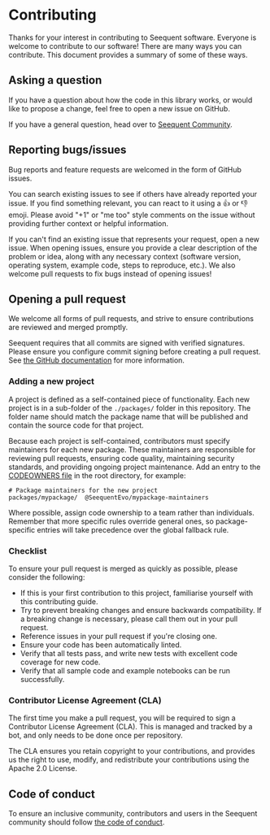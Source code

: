 # Contributing

Thanks for your interest in contributing to Seequent software. Everyone is welcome to contribute to our software!
There are many ways you can contribute. This document provides a summary of some of these ways.

## Asking a question

If you have a question about how the code in this library works, or would like to propose a change, feel free to
open a new issue on GitHub.

If you have a general question, head over to [Seequent Community](https://community.seequent.com/group/19-evo).

## Reporting bugs/issues

Bug reports and feature requests are welcomed in the form of GitHub issues.

You can search existing issues to see if others have already reported your issue. If you find something relevant, you
can react to it using a 👍 or 👎 emoji. Please avoid "+1" or "me too" style comments on the issue without providing
further context or helpful information.

If you can't find an existing issue that represents your request, open a new issue. When opening issues, ensure you
provide a clear description of the problem or idea, along with any necessary context (software version, operating
system, example code, steps to reproduce, etc.). We also welcome pull requests to fix bugs instead of opening issues!

## Opening a pull request

We welcome all forms of pull requests, and strive to ensure contributions are reviewed and merged promptly.

Seequent requires that all commits are signed with verified signatures. Please ensure you configure commit signing before creating a pull request. See [the GitHub documentation](https://docs.github.com/en/authentication/managing-commit-signature-verification) for more information.

### Adding a new project
A project is defined as a self-contained piece of functionality. Each new project is in a sub-folder of the `./packages/` folder in this repository. The folder name should match the package name that will be published and contain the source code for that project.

Because each project is self-contained, contributors must specify maintainers for each new package. These maintainers are responsible for reviewing pull requests, ensuring code quality, maintaining security standards, and providing ongoing project maintenance. Add an entry to the [CODEOWNERS file](.github/CODEOWNERS) in the root directory, for example:

```
# Package maintainers for the new project
packages/mypackage/  @SeequentEvo/mypackage-maintainers
```

Where possible, assign code ownership to a team rather than individuals.
Remember that more specific rules override general ones, so package-specific entries will take precedence over the global fallback rule.

### Checklist

To ensure your pull request is merged as quickly as possible, please consider the following:

* If this is your first contribution to this project, familiarise yourself with this contributing guide.
* Try to prevent breaking changes and ensure backwards compatibility. If a breaking change is necessary, please call
  them out in your pull request.
* Reference issues in your pull request if you're closing one.
* Ensure your code has been automatically linted.
* Verify that all tests pass, and write new tests with excellent code coverage for new code.
* Verify that all sample code and example notebooks can be run successfully.

### Contributor License Agreement (CLA)

The first time you make a pull request, you will be required to sign a Contributor License Agreement (CLA). This is
managed and tracked by a bot, and only needs to be done once per repository.

The CLA ensures you retain copyright to your contributions, and provides us the right to use, modify, and redistribute
your contributions using the Apache 2.0 License.

## Code of conduct

To ensure an inclusive community, contributors and users in the Seequent community should follow
[the code of conduct](CODE_OF_CONDUCT.md).
